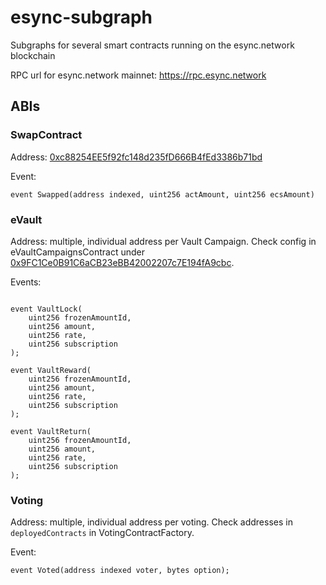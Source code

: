 # esync-subgraph
Subgraphs for several smart contracts running on the esync.network blockchain

RPC url for esync.network mainnet: https://rpc.esync.network

## ABIs

### SwapContract

Address: [0xc88254EE5f92fc148d235fD666B4fEd3386b71bd](https://explorer.esync.network/address/0xc88254EE5f92fc148d235fD666B4fEd3386b71bd)

Event:

```Solidity
event Swapped(address indexed, uint256 actAmount, uint256 ecsAmount)
```

### eVault

Address: multiple, individual address per Vault Campaign. Check config in eVaultCampaignsContract under [0x9FC1Ce0B91C6aCB23eBB42002207c7E194fA9cbc](https://explorer.esync.network/address/0x9FC1Ce0B91C6aCB23eBB42002207c7E194fA9cbc).

Events:

```Solidity

event VaultLock(
    uint256 frozenAmountId,
    uint256 amount,
    uint256 rate,
    uint256 subscription
);

event VaultReward(
    uint256 frozenAmountId,
    uint256 amount,
    uint256 rate,
    uint256 subscription
);

event VaultReturn(
    uint256 frozenAmountId,
    uint256 amount,
    uint256 rate,
    uint256 subscription
);

```

### Voting

Address: multiple, individual address per voting. Check addresses in `deployedContracts` in VotingContractFactory.

Event:

```Solidity
event Voted(address indexed voter, bytes option);
```
